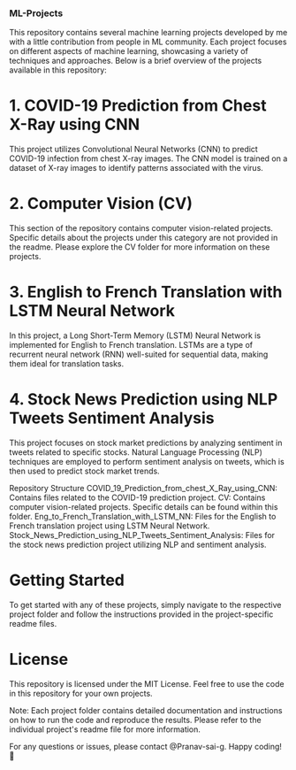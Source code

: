 ### ML-Projects

This repository contains several machine learning projects developed by me with a little contribution from people in ML community. Each project focuses on different aspects of machine learning, showcasing a variety of techniques and approaches. Below is a brief overview of the projects available in this repository:

# 1. COVID-19 Prediction from Chest X-Ray using CNN
This project utilizes Convolutional Neural Networks (CNN) to predict COVID-19 infection from chest X-ray images. The CNN model is trained on a dataset of X-ray images to identify patterns associated with the virus.

# 2. Computer Vision (CV)
This section of the repository contains computer vision-related projects. Specific details about the projects under this category are not provided in the readme. Please explore the CV folder for more information on these projects.

# 3. English to French Translation with LSTM Neural Network
In this project, a Long Short-Term Memory (LSTM) Neural Network is implemented for English to French translation. LSTMs are a type of recurrent neural network (RNN) well-suited for sequential data, making them ideal for translation tasks.

# 4. Stock News Prediction using NLP Tweets Sentiment Analysis
This project focuses on stock market predictions by analyzing sentiment in tweets related to specific stocks. Natural Language Processing (NLP) techniques are employed to perform sentiment analysis on tweets, which is then used to predict stock market trends.

Repository Structure
COVID_19_Prediction_from_chest_X_Ray_using_CNN: Contains files related to the COVID-19 prediction project.
CV: Contains computer vision-related projects. Specific details can be found within this folder.
Eng_to_French_Translation_with_LSTM_NN: Files for the English to French translation project using LSTM Neural Network.
Stock_News_Prediction_using_NLP_Tweets_Sentiment_Analysis: Files for the stock news prediction project utilizing NLP and sentiment analysis.
# Getting Started
To get started with any of these projects, simply navigate to the respective project folder and follow the instructions provided in the project-specific readme files.

# License
This repository is licensed under the MIT License. Feel free to use the code in this repository for your own projects.

Note: Each project folder contains detailed documentation and instructions on how to run the code and reproduce the results. Please refer to the individual project's readme file for more information.

For any questions or issues, please contact @Pranav-sai-g. Happy coding! 🚀
